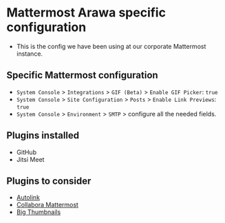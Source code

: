 # Mattermost Arawa specific configuration

* This is the config we have been using at our corporate Mattermost instance.

## Specific Mattermost configuration

* `System Console` > `Integrations` > `GIF (Beta)` > `Enable GIF Picker`: `true`
* `System Console` > `Site Configuration` > `Posts` > `Enable Link Previews`: `true`
* `System Console` > `Environment` > `SMTP` > configure all the needed fields.

## Plugins installed

* GitHub
* Jitsi Meet

## Plugins to consider

* [Autolink](https://github.com/mattermost/mattermost-plugin-autolink#configuration-management)
* [Collabora Mattermost](https://www.collaboraoffice.com/integrations/mattermost-plugin/)
* [Big Thumbnails](https://github.com/wget/mattermost-plugin-big-thumbnails)
